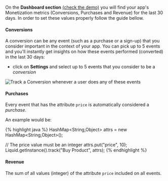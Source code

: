 
On the **Dashboard section** [(check the demo)](https://onliquid.com/demo/) you will find your app's Monetization metrics (Conversions, Purchases and Revenue) for the last 30 days. In order to set these values properly follow the guide bellow.

#### Conversions

A conversion can be any event (such as a purchase or a sign-up) that you consider important in the context of your app. You can pick up to 5 events and you'll instantly get insights on how these events performed (converted) in the last 30 days:

* click on <span class='fa fa-cog'></span> **Settings** and select up to 5 events that you consider to be a *conversion*
<img src='{{ site.github.url }}/assets/shared/setup_conversion@2x.png' alt='Track a Conversion whenever a user does any of these events' data-action='zoom'/>

#### Purchases

Every event that has the attribute `price` is automatically considered a *purchase*.

An example would be:

{% highlight java %}
HashMap<String,Object> attrs = new HashMap<String,Object>();

// The price value must be an integer
attrs.put("price", 10);
Liquid.getInstance().track("Buy Product", attrs);
{% endhighlight %}

#### Revenue

The sum of all values (integer) of the attribute `price` included on all events.
